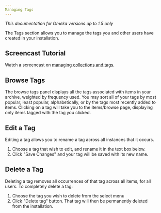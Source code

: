 ```yaml
---
Managing Tags
---
```


*This documentation for Omeka versions up to 1.5 only*

The Tags section allows you to manage the tags you and other users have created in your installation.

Screencast Tutorial 
---------------------------------------------------------------

Watch a screencast on [managing collections and tags](../1x_documentation/1x_Screencasts/CollectionsandTags1.0.mov).

Browse Tags 
---------------------------------------------------------------

The browse tags panel displays all the tags associated with items in your archive, weighted by frequency used. You may sort all of your tags by most popular, least popular, alphabetically, or by the tags most recently added to items. Clicking on a tag will take you to the items/browse page, displaying only items tagged with the tag you clicked.

Edit a Tag
-------------------------------------------------------------

Editing a tag allows you to rename a tag across all instances that it occurs.

1.  Choose a tag that wish to edit, and rename it in the text box below.
2.  Click "Save Changes" and your tag will be saved with its new name.

Delete a Tag
-----------------------------------------------------------------

Deleting a tag removes all occurrences of that tag across all items, for all users. To completely delete a tag:

1.  Choose the tag you wish to delete from the select menu
2.  Click "Delete tag" button. That tag will then be permanently deleted from the installation.

